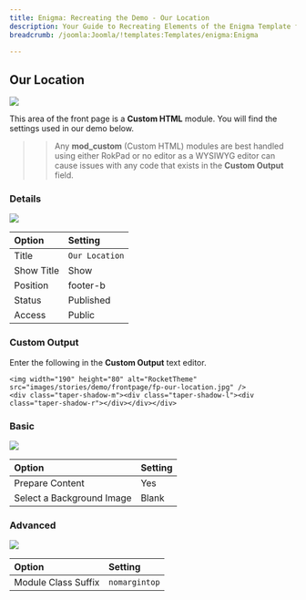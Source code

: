 ```yaml
---
title: Enigma: Recreating the Demo - Our Location
description: Your Guide to Recreating Elements of the Enigma Template for Joomla
breadcrumb: /joomla:Joomla/!templates:Templates/enigma:Enigma

---
```


Our Location
-----

![][demo]

This area of the front page is a **Custom HTML** module. You will find the settings used in our demo below.

>> Any **mod_custom** (Custom HTML) modules are best handled using either RokPad or no editor as a WYSIWYG editor can cause issues with any code that exists in the **Custom Output** field.

### Details

![][demo2]

| Option     | Setting        |  
| :--------- | :------------- |  
| Title      | `Our Location` |  
| Show Title | Show           |  
| Position   | footer-b       |  
| Status     | Published      |  
| Access     | Public         |  

### Custom Output
Enter the following in the **Custom Output** text editor.

~~~
<img width="190" height="80" alt="RocketTheme" src="images/stories/demo/frontpage/fp-our-location.jpg" />
<div class="taper-shadow-m"><div class="taper-shadow-l"><div class="taper-shadow-r"></div></div></div>
~~~

### Basic

![][demo3]

| Option                    | Setting |  
| :------------------------ | :------ |  
| Prepare Content           | Yes     |  
| Select a Background Image | Blank   |

### Advanced

![][demo4]

| Option              | Setting       |  
| :------------------ | :------------ |  
| Module Class Suffix | `nomargintop` |  

[demo]: assets/demo_9.jpeg
[demo2]: assets/location_1.jpeg
[demo3]: assets/location_2.jpeg
[demo4]: assets/location_3.jpeg